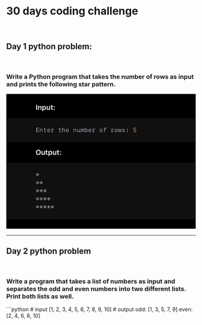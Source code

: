 <h1>30 days coding challenge</h1>
<br/>
<h2>Day 1 python problem:</h2> 
<br/>
<h3>Write a Python program that takes the number of rows as input and prints the following star pattern.</h3>
<img src="assets/day1.jpeg">
<hr/>
<h2>Day 2 python problem</h2>
<br/>
<h3>Write a program that takes a list of numbers as input and separates the odd and even numbers into two different lists. Print both lists as well.</h3>
```python
# input
[1, 2, 3, 4, 5, 6, 7, 8, 9, 10]
# output
odd: [1, 3, 5, 7, 9]
even: [2, 4, 6, 8, 10]

